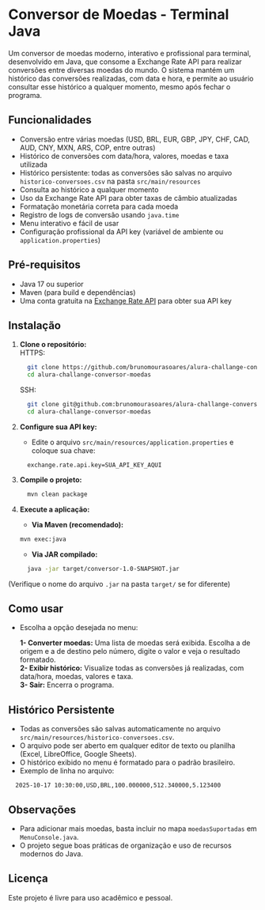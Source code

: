 # Conversor de Moedas - Terminal Java

Um conversor de moedas moderno, interativo e profissional para terminal, desenvolvido em Java, que consome a Exchange Rate API para realizar conversões entre diversas moedas do mundo. O sistema mantém um histórico das conversões realizadas, com data e hora, e permite ao usuário consultar esse histórico a qualquer momento, mesmo após fechar o programa.

## Funcionalidades
- Conversão entre várias moedas (USD, BRL, EUR, GBP, JPY, CHF, CAD, AUD, CNY, MXN, ARS, COP, entre outras)
- Histórico de conversões com data/hora, valores, moedas e taxa utilizada
- Histórico persistente: todas as conversões são salvas no arquivo `historico-conversoes.csv` na pasta `src/main/resources`
- Consulta ao histórico a qualquer momento
- Uso da Exchange Rate API para obter taxas de câmbio atualizadas
- Formatação monetária correta para cada moeda
- Registro de logs de conversão usando `java.time`
- Menu interativo e fácil de usar
- Configuração profissional da API key (variável de ambiente ou `application.properties`)

## Pré-requisitos
- Java 17 ou superior
- Maven (para build e dependências)
- Uma conta gratuita na [Exchange Rate API](https://www.exchangerate-api.com/) para obter sua API key

## Instalação
1. **Clone o repositório:**  
    HTTPS:
    ```sh
      git clone https://github.com/brunomourasoares/alura-challange-conversor-moedas.git
      cd alura-challange-conversor-moedas
    ```
    SSH:
    ```sh
      git clone git@github.com:brunomourasoares/alura-challange-conversor-moedas.git
      cd alura-challange-conversor-moedas
    ```
2. **Configure sua API key:**
   - Edite o arquivo `src/main/resources/application.properties` e coloque sua chave:
    ```properties
      exchange.rate.api.key=SUA_API_KEY_AQUI
    ```
3. **Compile o projeto:**
    ```sh
      mvn clean package
    ```

4. **Execute a aplicação:**
   - **Via Maven (recomendado):**
    ```sh
    mvn exec:java
    ```
    - **Via JAR compilado:**
    ```sh
      java -jar target/conversor-1.0-SNAPSHOT.jar
    ```
(Verifique o nome do arquivo `.jar` na pasta `target/` se for diferente)

## Como usar
- Escolha a opção desejada no menu:

  **1- Converter moedas:** Uma lista de moedas será exibida. Escolha a de origem e a de destino pelo número, digite o valor e veja o resultado formatado.  
  **2- Exibir histórico:** Visualize todas as conversões já realizadas, com data/hora, moedas, valores e taxa.  
  **3- Sair:** Encerra o programa.

## Histórico Persistente
- Todas as conversões são salvas automaticamente no arquivo `src/main/resources/historico-conversoes.csv`.
- O arquivo pode ser aberto em qualquer editor de texto ou planilha (Excel, LibreOffice, Google Sheets).
- O histórico exibido no menu é formatado para o padrão brasileiro.
- Exemplo de linha no arquivo:

```csv
  2025-10-17 10:30:00,USD,BRL,100.000000,512.340000,5.123400
```

## Observações
- Para adicionar mais moedas, basta incluir no mapa `moedasSuportadas` em `MenuConsole.java`.
- O projeto segue boas práticas de organização e uso de recursos modernos do Java.

## Licença
Este projeto é livre para uso acadêmico e pessoal.
